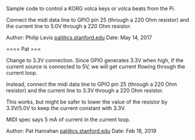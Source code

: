 Sample code to control a KORG volca keys or volca beats from the Pi.

Connect the midi data line to GPIO pin 25
(through a 220 Ohm resistor) and the current 
line to 5.0V through a 220 Ohm resistor.

Author: Philip Levis <pal@cs.stanford.edu>
Date: May 14, 2017

==== Pat ===

Change to 3.3V connection. Since GPIO generates
3.3V when high, if the current source is connected
to 5V, we will get current flowing through the current loop.

Instead, connect the midi data line to GPIO pin 25
(through a 220 Ohm resistor) and the current 
line to 3.3V through a 220 Ohm resistor.

This works, but might be safer to lower the value
of the resistor by 3.3V/5.0V to keep the current
constant with 3.3V. 

MIDI spec says 5 mA of current in the current loop.

Author: Pat Hanrahan <pal@cs.stanford.edu>
Date: Feb 18, 2019

